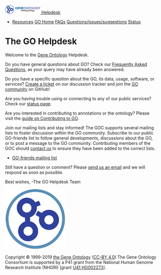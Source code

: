 <span class="navbar-toggler-icon"></span>
<a href="http://help.geneontology.org" class="navbar-brand"><img src="docs/go-logo.mini.png" class="d-inline-block align-top" height="30" /> Helpdesk</a>
-   <a href="http://help.geneontology.org" id="dropdown01" class="nav-link dropdown-toggle">Resources</a>
    <a href="http://geneontology.org" class="dropdown-item">GO Home</a> <a href="http://geneontology.org/faq-page" class="dropdown-item">FAQs</a> <a href="https://github.com/geneontology/helpdesk/discussions" class="dropdown-item">Questions/issues/suggestions</a> <a href="http://status.geneontology.org/" class="dropdown-item">Status</a>

The GO Helpdesk
===============

Welcome to the [Gene Ontology](http://geneontology.org) Helpdesk.

Do you have general questions about GO? Check our [Frequently Asked Questions](http://geneontology.org/faq-page), as your query may have already been answered.

Do you have a specific question about the GO, its data, usage, software, or services? [Create a ticket](https://github.com/geneontology/helpdesk/discussions) on our discussion tracker and join the [GO community](https://github.com/geneontology/) on GitHub!

Are you having trouble using or connecting to any of our public services? Check our [status page](http://status.geneontology.org/).

Are you interested in contributing to annotations or the ontology? Please visit the [guide on Contributing to GO](http://geneontology.org/page/contributing-go).

Join our mailing lists and stay informed! The GOC supports several mailing lists to foster discussion within the GO community. Subscribe to our public GO-friends list to follow general developments, discussions about the GO, or to post a message to the GO community. Contributing members of the GOC should [contact us](mailto:help@geneontology.org) to ensure they have been added to the correct lists.

-   [GO-friends mailing list](https://mailman.stanford.edu/mailman/listinfo/go-friends)

Still have a question or comment? Please [send us an email](mailto:help@geneontology.org) and we will respond as soon as possible.

Best wishes,
-The GO Helpdesk Team

<img src="docs/go-logo-icon.png" class="mx-auto d-block" />

Copyright © 1999-2019 [the Gene Ontology](http://geneontology.org/ "The Gene Ontology project website") ([CC-BY 4.0](http://geneontology.org/page/use-and-license))
The Gene Ontology Consortium is supported by a P41 grant from the National Human Genome Research Institute (NHGRI) \[grant [U41 HG002273](https://projectreporter.nih.gov/project_info_details.cfm?aid=9209989)\].
